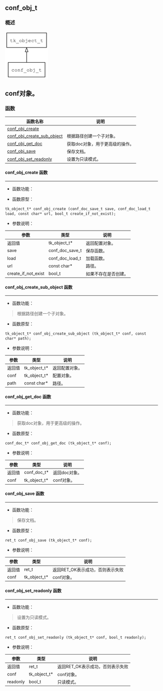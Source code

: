 ## conf\_obj\_t
### 概述
![image](images/conf_obj_t_0.png)

conf对象。
----------------------------------
### 函数
<p id="conf_obj_t_methods">

| 函数名称 | 说明 | 
| -------- | ------------ | 
| <a href="#conf_obj_t_conf_obj_create">conf\_obj\_create</a> |  |
| <a href="#conf_obj_t_conf_obj_create_sub_object">conf\_obj\_create\_sub\_object</a> | 根据路径创建一个子对象。 |
| <a href="#conf_obj_t_conf_obj_get_doc">conf\_obj\_get\_doc</a> | 获取doc对象，用于更高级的操作。 |
| <a href="#conf_obj_t_conf_obj_save">conf\_obj\_save</a> | 保存文档。 |
| <a href="#conf_obj_t_conf_obj_set_readonly">conf\_obj\_set\_readonly</a> | 设置为只读模式。 |
#### conf\_obj\_create 函数
-----------------------

* 函数功能：

> <p id="conf_obj_t_conf_obj_create">

* 函数原型：

```
tk_object_t* conf_obj_create (conf_doc_save_t save, conf_doc_load_t load, const char* url, bool_t create_if_not_exist);
```

* 参数说明：

| 参数 | 类型 | 说明 |
| -------- | ----- | --------- |
| 返回值 | tk\_object\_t* | 返回配置对象。 |
| save | conf\_doc\_save\_t | 保存函数。 |
| load | conf\_doc\_load\_t | 加载函数。 |
| url | const char* | 路径。 |
| create\_if\_not\_exist | bool\_t | 如果不存在是否创建。 |
#### conf\_obj\_create\_sub\_object 函数
-----------------------

* 函数功能：

> <p id="conf_obj_t_conf_obj_create_sub_object">根据路径创建一个子对象。

* 函数原型：

```
tk_object_t* conf_obj_create_sub_object (tk_object_t* conf, const char* path);
```

* 参数说明：

| 参数 | 类型 | 说明 |
| -------- | ----- | --------- |
| 返回值 | tk\_object\_t* | 返回配置对象。 |
| conf | tk\_object\_t* | 配置对象。 |
| path | const char* | 路径。 |
#### conf\_obj\_get\_doc 函数
-----------------------

* 函数功能：

> <p id="conf_obj_t_conf_obj_get_doc">获取doc对象，用于更高级的操作。

* 函数原型：

```
conf_doc_t* conf_obj_get_doc (tk_object_t* conf);
```

* 参数说明：

| 参数 | 类型 | 说明 |
| -------- | ----- | --------- |
| 返回值 | conf\_doc\_t* | 返回doc对象。 |
| conf | tk\_object\_t* | conf对象。 |
#### conf\_obj\_save 函数
-----------------------

* 函数功能：

> <p id="conf_obj_t_conf_obj_save">保存文档。

* 函数原型：

```
ret_t conf_obj_save (tk_object_t* conf);
```

* 参数说明：

| 参数 | 类型 | 说明 |
| -------- | ----- | --------- |
| 返回值 | ret\_t | 返回RET\_OK表示成功，否则表示失败 |
| conf | tk\_object\_t* | conf对象。 |
#### conf\_obj\_set\_readonly 函数
-----------------------

* 函数功能：

> <p id="conf_obj_t_conf_obj_set_readonly">设置为只读模式。

* 函数原型：

```
ret_t conf_obj_set_readonly (tk_object_t* conf, bool_t readonly);
```

* 参数说明：

| 参数 | 类型 | 说明 |
| -------- | ----- | --------- |
| 返回值 | ret\_t | 返回RET\_OK表示成功，否则表示失败 |
| conf | tk\_object\_t* | conf对象。 |
| readonly | bool\_t | 只读模式。 |
